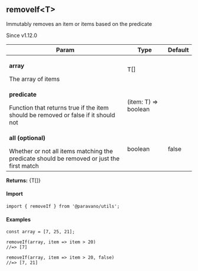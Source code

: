 <h2>removeIf&lt;T&gt;</h2>
<p>Immutably removes an item or items based on the predicate</p>
<p>Since v1.12.0</p>
<table>
      <thead>
      <tr>
        <th>Param</th>
        <th>Type</th><th>Default</th></tr>
      </thead>
      <tbody><tr><td><p><b>array</b></p>The array of items</td><td>T[]</td><td></td></tr><tr><td><p><b>predicate</b></p>Function that returns true if the item should be removed or false if it should not</td><td>(item: T) =&gt; boolean</td><td></td></tr><tr><td><p><b>all <span>(optional)</span></b></p>Whether or not all items matching the predicate should be removed or just the first match</td><td>boolean</td><td>false</td></tr></tbody>
    </table><p><b>Returns:</b> {T[]}</p>
<h4>Import</h4>

```
import { removeIf } from '@paravano/utils';
```

  <h4>Examples</h4>




```
const array = [7, 25, 21];

removeIf(array, item => item > 20)  
//=> [7]

removeIf(array, item => item > 20, false)  
//=> [7, 21]
```


